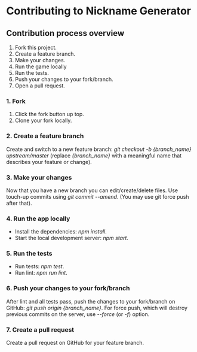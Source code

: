 # Contributing to Nickname Generator
## Contribution process overview
1. Fork this project.
1. Create a feature branch.
1. Make your changes.
1. Run the game locally
1. Run the tests.
1. Push your changes to your fork/branch.
1. Open a pull request.
### 1. Fork
1. Click the fork button up top.
1. Clone your fork locally.
### 2. Create a feature branch
Create and switch to a new feature branch: *git checkout -b {branch_name} upstream/master*
(replace *{branch_name}* with a meaningful name that describes your feature or change).

### 3. Make your changes
Now that you have a new branch you can edit/create/delete files. Use touch-up commits using *git commit --amend*. (You may use git force push after that).

### 4. Run the app locally
- Install the dependencies: *npm install*.
- Start the local development server: *npm start*.
### 5. Run the tests
- Run tests: *npm test*.
- Run lint: *npm run lint*.
### 6. Push your changes to your fork/branch
After lint and all tests pass, push the changes to your fork/branch on GitHub: *git push origin {branch_name}*. For force push, which will destroy previous commits on the server, use *--force* (or *-f*) option.

### 7. Create a pull request
Create a pull request on GitHub for your feature branch.
